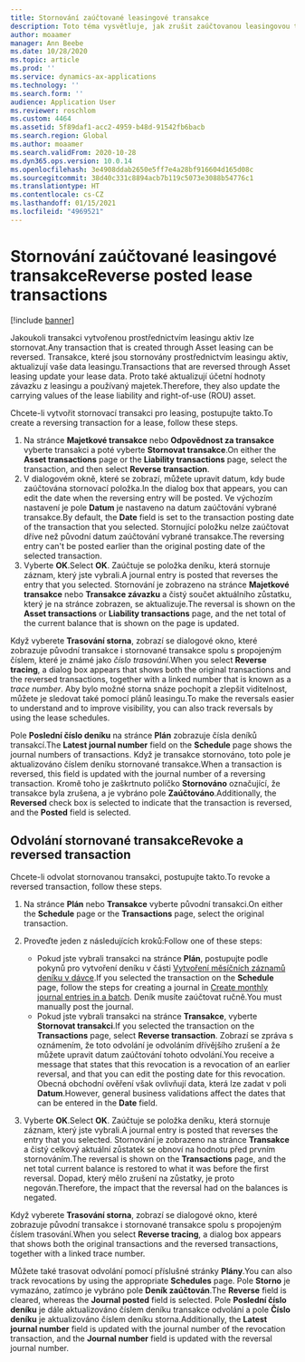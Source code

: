 ```yaml
---
title: Stornování zaúčtované leasingové transakce
description: Toto téma vysvětluje, jak zrušit zaúčtovanou leasingovou transakci. Jakoukoli transakci vytvořenou prostřednictvím leasingu aktiv lze stornovat.
author: moaamer
manager: Ann Beebe
ms.date: 10/28/2020
ms.topic: article
ms.prod: ''
ms.service: dynamics-ax-applications
ms.technology: ''
ms.search.form: ''
audience: Application User
ms.reviewer: roschlom
ms.custom: 4464
ms.assetid: 5f89daf1-acc2-4959-b48d-91542fb6bacb
ms.search.region: Global
ms.author: moaamer
ms.search.validFrom: 2020-10-28
ms.dyn365.ops.version: 10.0.14
ms.openlocfilehash: 3e4908ddab2650e5ff7e4a28bf916604d165d08c
ms.sourcegitcommit: 38d40c331c8894acb7b119c5073e3088b54776c1
ms.translationtype: HT
ms.contentlocale: cs-CZ
ms.lasthandoff: 01/15/2021
ms.locfileid: "4969521"
---
```

# <a name="reverse-posted-lease-transactions"></a><span data-ttu-id="cc16c-104">Stornování zaúčtované leasingové transakce</span><span class="sxs-lookup"><span data-stu-id="cc16c-104">Reverse posted lease transactions</span></span>

[!include [banner](../includes/banner.md)]

<span data-ttu-id="cc16c-105">Jakoukoli transakci vytvořenou prostřednictvím leasingu aktiv lze stornovat.</span><span class="sxs-lookup"><span data-stu-id="cc16c-105">Any transaction that is created through Asset leasing can be reversed.</span></span> <span data-ttu-id="cc16c-106">Transakce, které jsou stornovány prostřednictvím leasingu aktiv, aktualizují vaše data leasingu.</span><span class="sxs-lookup"><span data-stu-id="cc16c-106">Transactions that are reversed through Asset leasing update your lease data.</span></span> <span data-ttu-id="cc16c-107">Proto také aktualizují účetní hodnoty závazku z leasingu a používaný majetek.</span><span class="sxs-lookup"><span data-stu-id="cc16c-107">Therefore, they also update the carrying values of the lease liability and right-of-use (ROU) asset.</span></span>

<span data-ttu-id="cc16c-108">Chcete-li vytvořit stornovací transakci pro leasing, postupujte takto.</span><span class="sxs-lookup"><span data-stu-id="cc16c-108">To create a reversing transaction for a lease, follow these steps.</span></span>

1. <span data-ttu-id="cc16c-109">Na stránce **Majetkové transakce** nebo **Odpovědnost za transakce** vyberte transakci a poté vyberte **Stornovat transakce**.</span><span class="sxs-lookup"><span data-stu-id="cc16c-109">On either the **Asset transactions** page or the **Liability transactions** page, select the transaction, and then select **Reverse transaction**.</span></span>
2. <span data-ttu-id="cc16c-110">V dialogovém okně, které se zobrazí, můžete upravit datum, kdy bude zaúčtována stornovací položka.</span><span class="sxs-lookup"><span data-stu-id="cc16c-110">In the dialog box that appears, you can edit the date when the reversing entry will be posted.</span></span> <span data-ttu-id="cc16c-111">Ve výchozím nastavení je pole **Datum** je nastaveno na datum zaúčtování vybrané transakce.</span><span class="sxs-lookup"><span data-stu-id="cc16c-111">By default, the **Date** field is set to the transaction posting date of the transaction that you selected.</span></span> <span data-ttu-id="cc16c-112">Stornující položku nelze zaúčtovat dříve než původní datum zaúčtování vybrané transakce.</span><span class="sxs-lookup"><span data-stu-id="cc16c-112">The reversing entry can't be posted earlier than the original posting date of the selected transaction.</span></span>
3. <span data-ttu-id="cc16c-113">Vyberte **OK**.</span><span class="sxs-lookup"><span data-stu-id="cc16c-113">Select **OK**.</span></span> <span data-ttu-id="cc16c-114">Zaúčtuje se položka deníku, která stornuje záznam, který jste vybrali.</span><span class="sxs-lookup"><span data-stu-id="cc16c-114">A journal entry is posted that reverses the entry that you selected.</span></span> <span data-ttu-id="cc16c-115">Stornování je zobrazeno na stránce **Majetkové transakce** nebo **Transakce závazku** a čistý součet aktuálního zůstatku, který je na stránce zobrazen, se aktualizuje.</span><span class="sxs-lookup"><span data-stu-id="cc16c-115">The reversal is shown on the **Asset transactions** or **Liability transactions** page, and the net total of the current balance that is shown on the page is updated.</span></span>

<span data-ttu-id="cc16c-116">Když vyberete **Trasování storna**, zobrazí se dialogové okno, které zobrazuje původní transakce i stornované transakce spolu s propojeným číslem, které je známé jako *číslo trasování*.</span><span class="sxs-lookup"><span data-stu-id="cc16c-116">When you select **Reverse tracing**, a dialog box appears that shows both the original transactions and the reversed transactions, together with a linked number that is known as a *trace number*.</span></span> <span data-ttu-id="cc16c-117">Aby bylo možné storna snáze pochopit a zlepšit viditelnost, můžete je sledovat také pomocí plánů leasingu.</span><span class="sxs-lookup"><span data-stu-id="cc16c-117">To make the reversals easier to understand and to improve visibility, you can also track reversals by using the lease schedules.</span></span>

<span data-ttu-id="cc16c-118">Pole **Poslední číslo deníku** na stránce **Plán** zobrazuje čísla deníků transakcí.</span><span class="sxs-lookup"><span data-stu-id="cc16c-118">The **Latest journal number** field on the **Schedule** page shows the journal numbers of transactions.</span></span> <span data-ttu-id="cc16c-119">Když je transakce stornováno, toto pole je aktualizováno číslem deníku stornované transakce.</span><span class="sxs-lookup"><span data-stu-id="cc16c-119">When a transaction is reversed, this field is updated with the journal number of a reversing transaction.</span></span> <span data-ttu-id="cc16c-120">Kromě toho je zaškrtnuto políčko **Stornováno** označující, že transakce byla zrušena, a je vybráno pole **Zaúčtováno**.</span><span class="sxs-lookup"><span data-stu-id="cc16c-120">Additionally, the **Reversed** check box is selected to indicate that the transaction is reversed, and the **Posted** field is selected.</span></span>

## <a name="revoke-a-reversed-transaction"></a><span data-ttu-id="cc16c-121">Odvolání stornované transakce</span><span class="sxs-lookup"><span data-stu-id="cc16c-121">Revoke a reversed transaction</span></span>

<span data-ttu-id="cc16c-122">Chcete-li odvolat stornovanou transakci, postupujte takto.</span><span class="sxs-lookup"><span data-stu-id="cc16c-122">To revoke a reversed transaction, follow these steps.</span></span>

1. <span data-ttu-id="cc16c-123">Na stránce **Plán** nebo **Transakce** vyberte původní transakci.</span><span class="sxs-lookup"><span data-stu-id="cc16c-123">On either the **Schedule** page or the **Transactions** page, select the original transaction.</span></span>
2. <span data-ttu-id="cc16c-124">Proveďte jeden z následujících kroků:</span><span class="sxs-lookup"><span data-stu-id="cc16c-124">Follow one of these steps:</span></span>

    - <span data-ttu-id="cc16c-125">Pokud jste vybrali transakci na stránce **Plán**, postupujte podle pokynů pro vytvoření deníku v části [Vytvoření měsíčních záznamů deníku v dávce](create-monthly-journals-batch.md).</span><span class="sxs-lookup"><span data-stu-id="cc16c-125">If you selected the transaction on the **Schedule** page, follow the steps for creating a journal in [Create monthly journal entries in a batch](create-monthly-journals-batch.md).</span></span> <span data-ttu-id="cc16c-126">Deník musíte zaúčtovat ručně.</span><span class="sxs-lookup"><span data-stu-id="cc16c-126">You must manually post the journal.</span></span>
    - <span data-ttu-id="cc16c-127">Pokud jste vybrali transakci na stránce **Transakce**, vyberte **Stornovat transakci**.</span><span class="sxs-lookup"><span data-stu-id="cc16c-127">If you selected the transaction on the **Transactions** page, select **Reverse transaction**.</span></span> <span data-ttu-id="cc16c-128">Zobrazí se zpráva s oznámením, že toto odvolání je odvoláním dřívějšího zrušení a že můžete upravit datum zaúčtování tohoto odvolání.</span><span class="sxs-lookup"><span data-stu-id="cc16c-128">You receive a message that states that this revocation is a revocation of an earlier reversal, and that you can edit the posting date for this revocation.</span></span> <span data-ttu-id="cc16c-129">Obecná obchodní ověření však ovlivňují data, která lze zadat v poli **Datum**.</span><span class="sxs-lookup"><span data-stu-id="cc16c-129">However, general business validations affect the dates that can be entered in the **Date** field.</span></span> 

3. <span data-ttu-id="cc16c-130">Vyberte **OK**.</span><span class="sxs-lookup"><span data-stu-id="cc16c-130">Select **OK**.</span></span> <span data-ttu-id="cc16c-131">Zaúčtuje se položka deníku, která stornuje záznam, který jste vybrali.</span><span class="sxs-lookup"><span data-stu-id="cc16c-131">A journal entry is posted that reverses the entry that you selected.</span></span> <span data-ttu-id="cc16c-132">Stornování je zobrazeno na stránce **Transakce** a čistý celkový aktuální zůstatek se obnoví na hodnotu před prvním stornováním.</span><span class="sxs-lookup"><span data-stu-id="cc16c-132">The reversal is shown on the **Transactions** page, and the net total current balance is restored to what it was before the first reversal.</span></span> <span data-ttu-id="cc16c-133">Dopad, který mělo zrušení na zůstatky, je proto negován.</span><span class="sxs-lookup"><span data-stu-id="cc16c-133">Therefore, the impact that the reversal had on the balances is negated.</span></span>

<span data-ttu-id="cc16c-134">Když vyberete **Trasování storna**, zobrazí se dialogové okno, které zobrazuje původní transakce i stornované transakce spolu s propojeným číslem trasování.</span><span class="sxs-lookup"><span data-stu-id="cc16c-134">When you select **Reverse tracing**, a dialog box appears that shows both the original transactions and the reversed transactions, together with a linked trace number.</span></span>

<span data-ttu-id="cc16c-135">Můžete také trasovat odvolání pomocí příslušné stránky **Plány**.</span><span class="sxs-lookup"><span data-stu-id="cc16c-135">You can also track revocations by using the appropriate **Schedules** page.</span></span> <span data-ttu-id="cc16c-136">Pole **Storno** je vymazáno, zatímco je vybráno pole **Deník zaúčtován**.</span><span class="sxs-lookup"><span data-stu-id="cc16c-136">The **Reverse** field is cleared, whereas the **Journal posted** field is selected.</span></span> <span data-ttu-id="cc16c-137">Pole **Poslední číslo deníku** je dále aktualizováno číslem deníku transakce odvolání a pole **Číslo deníku** je aktualizováno číslem deníku storna.</span><span class="sxs-lookup"><span data-stu-id="cc16c-137">Additionally, the **Latest journal number** field is updated with the journal number of the revocation transaction, and the **Journal number** field is updated with the reversal journal number.</span></span>
